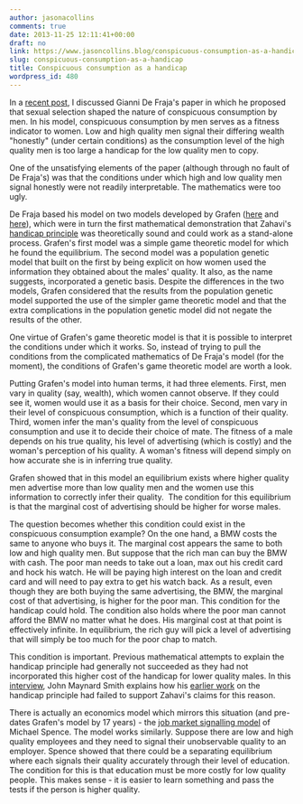 ```yaml
---
author: jasonacollins
comments: true
date: 2013-11-25 12:11:41+00:00
draft: no
link: https://www.jasoncollins.blog/conspicuous-consumption-as-a-handicap/
slug: conspicuous-consumption-as-a-handicap
title: Conspicuous consumption as a handicap
wordpress_id: 480
---
```


In a [recent post](https://www.jasoncollins.blog/an-evolutionary-explanation-of-consumption/), I discussed Gianni De Fraja's paper in which he proposed that sexual selection shaped the nature of conspicuous consumption by men. In his model, conspicuous consumption by men serves as a fitness indicator to women. Low and high quality men signal their differing wealth "honestly" (under certain conditions) as the consumption level of the high quality men is too large a handicap for the low quality men to copy.

One of the unsatisfying elements of the paper (although through no fault of De Fraja's) was that the conditions under which high and low quality men signal honestly were not readily interpretable. The mathematics were too ugly.

De Fraja based his model on two models developed by Grafen ([here](https://doi.org/10.1016/S0022-5193(05)80088-8) and [here](https://doi.org/10.1016/S0022-5193(05)80087-6)), which were in turn the first mathematical demonstration that Zahavi's [handicap principle](http://en.wikipedia.org/wiki/Handicap_principle) was theoretically sound and could work as a stand-alone process. Grafen's first model was a simple game theoretic model for which he found the equilibrium. The second model was a population genetic model that built on the first by being explicit on how women used the information they obtained about the males' quality. It also, as the name suggests, incorporated a genetic basis. Despite the differences in the two models, Grafen considered that the results from the population genetic model supported the use of the simpler game theoretic model and that the extra complications in the population genetic model did not negate the results of the other.

One virtue of Grafen's game theoretic model is that it is possible to interpret the conditions under which it works. So, instead of trying to pull the conditions from the complicated mathematics of De Fraja's model (for the moment), the conditions of Grafen's game theoretic model are worth a look.

Putting Grafen's model into human terms, it had three elements. First, men vary in quality (say, wealth), which women cannot observe. If they could see it, women would use it as a basis for their choice. Second, men vary in their level of conspicuous consumption, which is a function of their quality. Third, women infer the man's quality from the level of conspicuous consumption and use it to decide their choice of mate. The fitness of a male depends on his true quality, his level of advertising (which is costly) and the woman's perception of his quality. A woman's fitness will depend simply on how accurate she is in inferring true quality.

Grafen showed that in this model an equilibrium exists where higher quality men advertise more than low quality men and the women use this information to correctly infer their quality.  The condition for this equilibrium is that the marginal cost of advertising should be higher for worse males.

The question becomes whether this condition could exist in the conspicuous consumption example? On the one hand, a BMW costs the same to anyone who buys it. The marginal cost appears the same to both low and high quality men. But suppose that the rich man can buy the BMW with cash. The poor man needs to take out a loan, max out his credit card and hock his watch. He will be paying high interest on the loan and credit card and will need to pay extra to get his watch back. As a result, even though they are both buying the same advertising, the BMW, the marginal cost of that advertising, is higher for the poor man. This condition for the handicap could hold. The condition also holds where the poor man cannot afford the BMW no matter what he does. His marginal cost at that point is effectively infinite. In equilibrium, the rich guy will pick a level of advertising that will simply be too much for the poor chap to match.

This condition is important. Previous mathematical attempts to explain the handicap principle had generally not succeeded as they had not incorporated this higher cost of the handicap for lower quality males. In this [interview](http://www.webofstories.com/play/7305), John Maynard Smith explains how his [earlier work](https://doi.org/10.1016/S0022-5193%2876%2980016-1) on the handicap principle had failed to support Zahavi's claims for this reason.

There is actually an economics model which mirrors this situation (and pre-dates Grafen's model by 17 years) - the [job market signalling model](https://www.jasoncollins.blog/economists-1-biologists-0/) of Michael Spence. The model works similarly. Suppose there are low and high quality employees and they need to signal their unobservable quality to an employer. Spence showed that there could be a separating equilibrium where each signals their quality accurately through their level of education. The condition for this is that education must be more costly for low quality people. This makes sense - it is easier to learn something and pass the tests if the person is higher quality.
